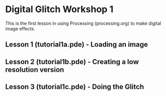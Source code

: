 # Digital Glitch Workshop 1

This is the first lesson in using Processing (processing.org) to make digital image effects.

## Lesson 1 (tutorial1a.pde) - Loading an image

## Lesson 2 (tutorial1b.pde) - Creating a low resolution version

## Lesson 3 (tutorial1c.pde) - Doing the Glitch
